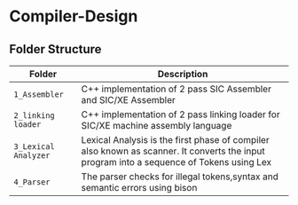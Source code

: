 # Compiler-Design
## Folder Structure
Folder             | Description
-------------------| -----------------------------------------
`1_Assembler`   | C++ implementation of 2 pass SIC Assembler and SIC/XE Assembler
`2_linking loader`         | C++ implementation of 2 pass linking loader for SIC/XE machine assembly language
`3_Lexical Analyzer` | Lexical Analysis is the first phase of compiler also known as scanner. It converts the input program into a sequence of Tokens using Lex
`4_Parser`      | The parser checks for illegal tokens,syntax and semantic errors using bison
